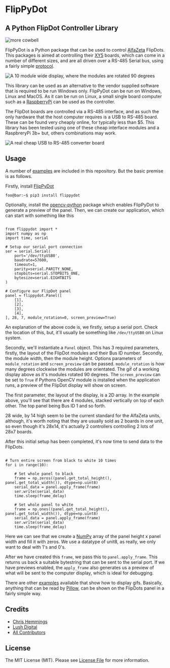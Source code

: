 # FlipPyDot

## A Python FlipDot Controller Library

![more cowbell](https://img.shields.io/badge/more-cowbell-brightgreen)

FlipPyDot is a Python package that can be used to control [AlfaZeta](https://flipdots.com/) FlipDots.  This packages is aimed at controlling their [XY5](https://flipdots.com/en/products-services/flip-dot-boards-xy5/) boards, which can come in a number of different sizes, and are all driven over a RS-485 Serial bus, using a fairly simple [protocol](./resources/Flip_dots_protocols_7x7_7x14_7x28_May_2017.pdf).

![A 10 module wide display, where the modules are rotated 90 degrees](https://github.com/chrishemmings/flipPyDot/blob/master/resources/example_display.gif)

This library can be used as an alternative to the vendor supplied software that is required to be run Windows only.  FlipPyDot can be run on Windows, Linux and MacOS.  As it can be run on Linux, a small single board computer such as a [RaspberryPi](https://www.raspberrypi.org/) can be used as the controller.

The FlipDot boards are controlled via a RS-485 interface, and as such the only hardware that the host computer requires is a USB to RS-485 board.  These can be found very cheaply online, for typically less than $5.  This library has been tested using one of these cheap interface modules and a RaspbreryPi 3b+ but, others combinations may work.

![A real cheap USB to RS-485 converter board](https://github.com/chrishemmings/flipPyDot/blob/master/resources/usb_to_rs485_sm.jpg)

## Usage

A number of [examples](https://github.com/chrishemmings/flipPyDot/tree/master/examples) are included in this repository.  But the basic premise is as follows.

Firstly, install [FlipPyDot](https://github.com/chrishemmings/flipPyDot)

```console
foo@bar:~$ pip3 install flippydot
```

Optionally, install the [opencv-python](https://pypi.org/project/opencv-python) package which enables FlipPyDot to generate a preview of the panel.  Then, we can create our application, which can start with something like this

```python3

from flippydot import *
import numpy as np
import time, serial

# Setup our serial port connection
ser = serial.Serial(
	port='/dev/ttyUSB0',
	baudrate=57600,
	timeout=1,
	parity=serial.PARITY_NONE,
	stopbits=serial.STOPBITS_ONE,
	bytesize=serial.EIGHTBITS
)

# Configure our FlipDot panel
panel = flippydot.Panel([
    [1],
    [2],
    [3],
    [4],
], 28, 7, module_rotation=0, screen_preview=True)

```

An explanation of the above code is, we firstly, setup a serial port.  Check the location of this, but, it'll usually be something like `/dev/ttyUSB0` on Linux system.

Secondly, we'll instantiate a `Panel` object.  This has 3 required parameters, firstly, the layout of the FlipDot modules and their Bus ID number.  Secondly, the module width, then the module height.  Options parameters of `module_rotation` and `screen_preview` can be passed.  `module_rotation` is how many degrees clockwise the modules are orientated.  The gif of a working display above as it's modules rotated 90 degrees.  The `screen_preview` can be set to `True` if Pythons OpenCV module is installed when the application runs, a preview of the FlipDot display will show on screen.

The first parameter, the layout of the display, is a 2D array.  In the example above, you'll see that there are 4 modules, stacked vertically on top of each other.  The top panel being Bus ID 1 and so forth.

28 wide, by 14 high seem to be the current standard for the AlfaZeta units, although, it's worth noting that they are usually sold as 2 boards in one unit, so even though it's 28x14, it's actually 2 controllers controlling 2 lots of 28x7 boards.

After this initial setup has been completed, it's now time to send data to the FlipDots.

```python3

# Turn entire screen from black to white 10 times
for i in range(10):

    # Set whole panel to black
    frame = np.zeros((panel.get_total_height(), panel.get_total_width()), dtype=np.uint8)
    serial_data = panel.apply_frame(frame)
    ser.write(serial_data)
    time.sleep(frame_delay)

    # Set whole panel to white
    frame = np.ones((panel.get_total_height(), panel.get_total_width()), dtype=np.uint8)
    serial_data = panel.apply_frame(frame)
    ser.write(serial_data)
    time.sleep(frame_delay)

```
Here we can see that we create a [NumPy](https://numpy.org/) array of the panel height x panel width and fill it with zeros.  We use a datatype of unit8, as really, we only want to deal with 1's and 0's.

After we have created this `frame`, we pass this to `panel.apply_frame`.  This returns us back a suitable bytestring that can be sent to the serial port.  If we have previews enabled, the `apply_frame` also generates us a preview of what will be sent to the computer display, which is ideal for debugging.

There are other [examples](./examples) available that show how to display gifs.  Basically, anything that can be read by [Pillow](https://pillow.readthedocs.io/en/stable/), can be shown on the FlipDots panel in a fairly simple way.

## Credits

- [Chris Hemmings](https://github.com/chrishemmings)
- [Lush Digital](https://github.com/LushDigital)
- [All Contributors](https://github.com/chrishemmings/flipPyDot/contributors)

## License

The MIT License (MIT). Please see [License File](https://github.com/chrishemmings/flipPyDot/blob/master/LICENSE) for more information.
